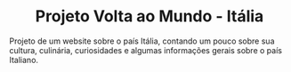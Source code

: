 <div align="center">
    <h1>Projeto Volta ao Mundo - Itália</h1>
</div>
Projeto de um website sobre o país Itália, contando um pouco sobre sua cultura, culinária, curiosidades e algumas informações gerais sobre o país Italiano.
